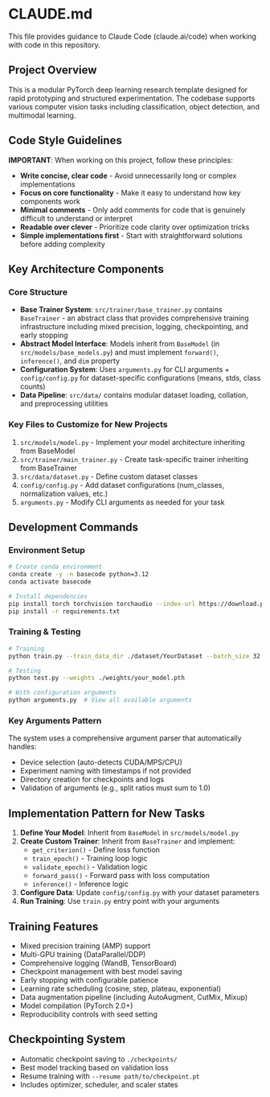 # CLAUDE.md

This file provides guidance to Claude Code (claude.ai/code) when working with code in this repository.

## Project Overview

This is a modular PyTorch deep learning research template designed for rapid prototyping and structured experimentation. The codebase supports various computer vision tasks including classification, object detection, and multimodal learning.

## Code Style Guidelines

**IMPORTANT**: When working on this project, follow these principles:

- **Write concise, clear code** - Avoid unnecessarily long or complex implementations
- **Focus on core functionality** - Make it easy to understand how key components work
- **Minimal comments** - Only add comments for code that is genuinely difficult to understand or interpret
- **Readable over clever** - Prioritize code clarity over optimization tricks
- **Simple implementations first** - Start with straightforward solutions before adding complexity

## Key Architecture Components

### Core Structure
- **Base Trainer System**: `src/trainer/base_trainer.py` contains `BaseTrainer` - an abstract class that provides comprehensive training infrastructure including mixed precision, logging, checkpointing, and early stopping
- **Abstract Model Interface**: Models inherit from `BaseModel` (in `src/models/base_models.py`) and must implement `forward()`, `inference()`, and `dim` property
- **Configuration System**: Uses `arguments.py` for CLI arguments + `config/config.py` for dataset-specific configurations (means, stds, class counts)
- **Data Pipeline**: `src/data/` contains modular dataset loading, collation, and preprocessing utilities

### Key Files to Customize for New Projects
1. `src/models/model.py` - Implement your model architecture inheriting from BaseModel
2. `src/trainer/main_trainer.py` - Create task-specific trainer inheriting from BaseTrainer
3. `src/data/dataset.py` - Define custom dataset classes
4. `config/config.py` - Add dataset configurations (num_classes, normalization values, etc.)
5. `arguments.py` - Modify CLI arguments as needed for your task

## Development Commands

### Environment Setup
```bash
# Create conda environment
conda create -y -n basecode python=3.12
conda activate basecode

# Install dependencies
pip install torch torchvision torchaudio --index-url https://download.pytorch.org/whl/cpu
pip install -r requirements.txt
```

### Training & Testing
```bash
# Training
python train.py --train_data_dir ./dataset/YourDataset --batch_size 32 --epochs 100

# Testing  
python test.py --weights ./weights/your_model.pth

# With configuration arguments
python arguments.py  # View all available arguments
```

### Key Arguments Pattern
The system uses a comprehensive argument parser that automatically handles:
- Device selection (auto-detects CUDA/MPS/CPU)
- Experiment naming with timestamps if not provided
- Directory creation for checkpoints and logs
- Validation of arguments (e.g., split ratios must sum to 1.0)

## Implementation Pattern for New Tasks

1. **Define Your Model**: Inherit from `BaseModel` in `src/models/model.py`
2. **Create Custom Trainer**: Inherit from `BaseTrainer` and implement:
   - `get_criterion()` - Define loss function
   - `train_epoch()` - Training loop logic
   - `validate_epoch()` - Validation logic  
   - `forward_pass()` - Forward pass with loss computation
   - `inference()` - Inference logic
3. **Configure Data**: Update `config/config.py` with your dataset parameters
4. **Run Training**: Use `train.py` entry point with your arguments

## Training Features

- Mixed precision training (AMP) support
- Multi-GPU training (DataParallel/DDP) 
- Comprehensive logging (WandB, TensorBoard)
- Checkpoint management with best model saving
- Early stopping with configurable patience
- Learning rate scheduling (cosine, step, plateau, exponential)
- Data augmentation pipeline (including AutoAugment, CutMix, Mixup)
- Model compilation (PyTorch 2.0+) 
- Reproducibility controls with seed setting

## Checkpointing System

- Automatic checkpoint saving to `./checkpoints/`
- Best model tracking based on validation loss
- Resume training with `--resume path/to/checkpoint.pt`
- Includes optimizer, scheduler, and scaler states